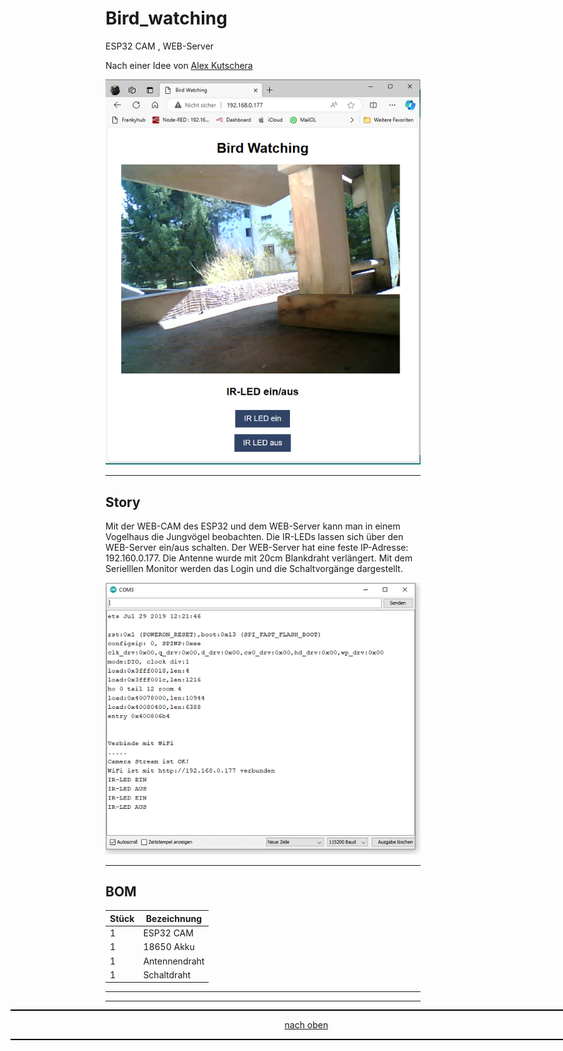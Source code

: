 <a name="oben"></a>

# Bird_watching
ESP32 CAM , WEB-Server

Nach einer Idee von [Alex Kutschera](https://github.com/vektorious)

![Bild](pic/Bird%20watching1.png)

---

## Story

Mit der WEB-CAM des ESP32 und dem WEB-Server kann man in einem Vogelhaus die Jungvögel beobachten. Die IR-LEDs lassen sich über den WEB-Server ein/aus schalten.
Der WEB-Server hat eine feste IP-Adresse: 192.160.0.177. Die Antenne wurde mit 20cm Blankdraht verlängert. Mit dem Serielllen Monitor werden das Login und die Schaltvorgänge dargestellt.

![Bild](pic/serieller_monitor1.png)

---


## BOM

| Stück | Bezeichnung |
| -------- | -------- | 
| 1        | ESP32 CAM      | 
| 1        | 18650 Akku       | 
| 1        | Antennendraht       | 
| 1        | Schaltdraht        |


---
<div style="position:absolute; left:2cm; ">   
<ol class="breadcrumb" style="border-top: 2px solid black;border-bottom:2px solid black; height: 45px; width: 900px;"> <p align="center"><a href="#oben">nach oben</a></p></ol>
</div>

---


